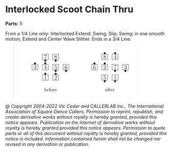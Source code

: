# Interlocked Scoot Chain Thru

**Parts:** 5

From a 1/4 Line only: 
Interlocked Extend; Swing; Slip; Swing; in one smooth motion,
Extend and Center Wave Slither. Ends in a 3/4 Line.

>
> ![alt](interlocked_scoot_chain_thru-1.png)
> ![alt](interlocked_scoot_chain_thru-2.png)
>

###### @ Copyright 2004-2022 Vic Ceder and CALLERLAB Inc., The International Association of Square Dance Callers. Permission to reprint, republish, and create derivative works without royalty is hereby granted, provided this notice appears. Publication on the Internet of derivative works without royalty is hereby granted provided this notice appears. Permission to quote parts or all of this document without royalty is hereby granted, provided this notice is included. Information contained herein shall not be changed nor revised in any derivation or publication.